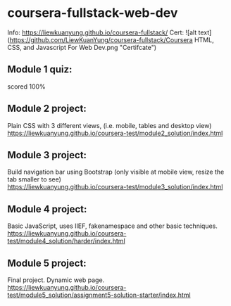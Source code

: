 # coursera-fullstack-web-dev
Info: https://liewkuanyung.github.io/coursera-fullstack/
Cert:
![alt text](https://github.com/LiewKuanYung/coursera-fullstack/Coursera HTML, CSS, and Javascript For Web Dev.png "Certifcate")

## Module 1 quiz:
scored 100%

## Module 2 project: 
Plain CSS with 3 different views, (i.e. mobile, tables and desktop view)
<br>
https://liewkuanyung.github.io/coursera-test/module2_solution/index.html

## Module 3 project:
Build navigation bar using Bootstrap (only visible at mobile view, resize the tab smaller to see)
<br>
https://liewkuanyung.github.io/coursera-test/module3_solution/index.html

## Module 4 project:
Basic JavaScript, uses IIEF, fakenamespace and other basic techniques.
<br>
https://liewkuanyung.github.io/coursera-test/module4_solution/harder/index.html

## Module 5 project:
Final project. Dynamic web page.
<br>
https://liewkuanyung.github.io/coursera-test/module5_solution/assignment5-solution-starter/index.html
